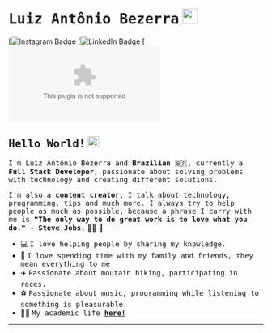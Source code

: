 # <samp>Luiz Antônio Bezerra</samp> <img src="https://github.com/mupezzuol/mupezzuol/blob/master/assets/mario_hello_big.gif" width="30px" height="30px">

[![Instagram Badge](https://www.instagram.com/_bezerraluiz/)
[![LinkedIn Badge](https://www.linkedin.com/in/luiz-apc-bezerra/)
[![E-mail Badge](luizantoniopcb@gmail.com)

## <samp>Hello World!</samp> <img src="https://github.com/mupezzuol/mupezzuol/blob/master/assets/earth.gif" width="22px" height="22px">

<samp>I'm Luiz Antônio Bezerra and __Brazilian__ 🇧🇷, currently a __Full Stack Developer__, passionate about solving problems with technology and creating different solutions.

<samp>I'm also a __content creator__, I talk about technology, programming, tips and much more. I always try to help people as much as possible, because a phrase I carry with me is __"The only way to do great work is to love what you do." - Steve Jobs.__</samp>&nbsp;👨‍💻&nbsp;🚀

- 💻&nbsp;<samp>I love helping people by sharing my knowledge.</samp>
- 🏡&nbsp;<samp>I love spending time with my family and friends, they mean everything to me</samp>
- ✈️&nbsp;<samp>Passionate about moutain biking, participating in races.</samp>
- ⚽&nbsp;<samp>Passionate about music, programming while listening to something is pleasurable.</samp>
- 👨‍🎓&nbsp;<samp>My academic life [__here!__](https://github.com/bezerraluiz/list-of-courses-certifications)</samp>

---
